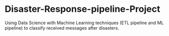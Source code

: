 # Disaster-Response-pipeline-Project
Using Data Science with Machine Learning techniques (ETL pipeline and ML pipeline) to classify received messages after disasters.
